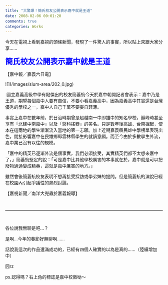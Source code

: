 ```yaml
---
title: "大驚爆！簡氏校友公開表示嘉中就是王道"
date: 2008-02-06 00:01:20
comments: true
categories: Works
---
```

<p>今天在電視上看到嘉視的頭條新聞，發現了一件驚人的事實，所以貼上來跟大家分享......</p><p><font color="#0000ff" size="5"><strong>簡氏校友公開表示嘉中就是王道</strong></font></p><p>【嘉中報╱嘉義六日電】</p><p>![](/images/slum-area/202_0.jpg)</p><p> 國立嘉義高級中學有點傑出的校友簡萎蚢今天於嘉中朝開記者會表示：嘉中乃是王道，期望每個嘉中人要有自信，不要小看嘉義高中，因為嘉義高中其實還是台灣優秀的學校之一，嘉中人自己千萬不要妄自菲薄。</p><p>事實上嘉中在數年前，於日治時期曾是超越南一中即雄中的知名學校，巔峰時甚至享有「北建中南嘉中」以及「醫科搖籃」的美名。只是數年後高雄、台南掘起，使本在這兩地的學生漸漸流入當地的第一志願。加上近期嘉義縣民雄中學榜單表現出色，間接影響嘉中在民雄鄉即雲林縣學生的就讀意願。而至今由於多數學生外流，嘉中業已沒有以往的規模。</p><p>「嘉中的精英已逐漸外流是個事實，我們必須接受，其實精英們都不太想來嘉中了，」簡萎蚢堅定的說：「可是嘉中比其他學校厲害的本事就在於，嘉中就是可以把廢物通通變成精英，這就是嘉中厲害的地方。」</p><p>雖然會後簡萎蚢校友表明不想再接受採訪或學弟妹的提問。但是簡萎蚢的演說已經在校園內引起爭議性的熱烈討論。</p><p>【嘉視新聞╱南洋大兜蟲於嘉義報導】</p><p> </p><hr /><p> </p><p>各位說我無聊是吧...？</p><p>是啊...今年的春節好無聊啊......</p><p>話說我這次的作品還滿成功的，已經有四個人確實的以為是真的......（陸續增加中）</p><p>囧rz</p><p>ps.認得嗎？右上角的標誌是嘉中校徽呦～</p>
